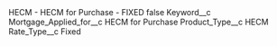 <?xml version="1.0" encoding="UTF-8"?>
<CustomMetadata xmlns="http://soap.sforce.com/2006/04/metadata" xmlns:xsi="http://www.w3.org/2001/XMLSchema-instance" xmlns:xsd="http://www.w3.org/2001/XMLSchema">
    <label>HECM - HECM for Purchase - FIXED</label>
    <protected>false</protected>
    <values>
        <field>Keyword__c</field>
        <value xsi:nil="true"/>
    </values>
    <values>
        <field>Mortgage_Applied_for__c</field>
        <value xsi:type="xsd:string">HECM for Purchase</value>
    </values>
    <values>
        <field>Product_Type__c</field>
        <value xsi:type="xsd:string">HECM</value>
    </values>
    <values>
        <field>Rate_Type__c</field>
        <value xsi:type="xsd:string">Fixed</value>
    </values>
</CustomMetadata>
